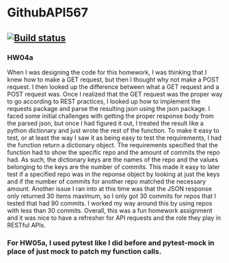 # GithubAPI567
[![Build status](https://app.travis-ci.com/pdamiano-11/GithubAPI567.svg?branch=HW05a_Mocking)](https://app.travis-ci.com/pdamiano-11/GithubAPI567)
-----------------------------------------------------------------------
### HW04a
When I was designing the code for this homework, I was thinking that I knew how to make a GET request, but then I thought why not make a POST request. I then looked up the difference between what a GET request and a POST request was. Once I realized that the GET request was the proper way to go according to REST practices, I looked up how to implement the requests package and parse the resulting json using the json package. I faced some initial challenges with getting the proper response body from the parsed json, but once I had figured it out, I treated the result like a python dictionary and just wrote the rest of the function. To make it easy to test, or at least the way I saw it as being easy to test the requirements, I had the function return a dictionary object. The requirements specified that the function had to show the specific repo and the amount of commits the repo had. As such, the dictionary keys are the names of the repo and the values belonging to the keys are the number of commits. This made it easy to later test if a specified repo was in the reponse object by looking at just the keys and if the number of commits for another repo matched the necessary amount. Another issue I ran into at this time was that the JSON response only returned 30 items maximum, so I only got 30 commits for repos that I tested that had 90 commits. I worked my way around this by using repos with less than 30 commits. Overall, this was a fun homework assignment and it was nice to have a refresher for API requests and the role they play in RESTful APIs.


### For HW05a, I used pytest like I did before and pytest-mock in place of just mock to patch my function calls.
